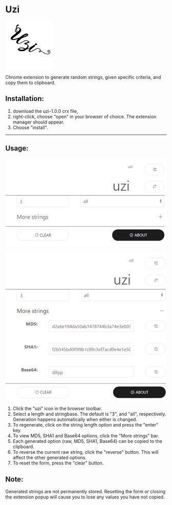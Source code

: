 # Uzi
![alt text](https://github.com/KomboAmina/uzi/blob/main/Uzi%20Logo%20150-01.png?raw=true)
<p>Chrome extension to generate random strings, given specific criteria, and copy them to clipboard.</p>
<h2>Installation:</h2>
<ol>
	<li>download the uzi-1.0.0 crx file, </li>
	<li>right-click, choose "open" in your browser of choice. The extension manager should appear.</li>
	<li>Choose "install".</li>
</ol><hr />

<h2>Usage:</h2>

![alt text](https://github.com/KomboAmina/uzi/blob/main/Uzi-Screenshot-1.jpg)

![alt text](https://github.com/KomboAmina/uzi/blob/main/Uzi-Screenshot-2.jpg)

<ol>
	<li>Click the "uzi" icon in the browser toolbar.</li>
	<li>Select a length and stringbase. The default is "3", and "all", respectively. Generation happens automatically when either is changed.</li>
	<li>To regenerate, click on the string length option and press the "enter" key.</li>
	<li>To view MD5, SHA1 and Base64 options, click the "More strings" bar.</li>
	<li>Each generated option (raw, MD5, SHA1, Base64) can be copied to the clipboard.</li>
	<li>To reverse the current raw string, click the "reverse" button. This will affect the other generated options.</li>
	<li>To reset the form, press the "clear" button.</li>
</ol>

<h2>Note:</h2>
<p>Generated strings are not permanently stored. Resetting the form or closing the extension popup will cause you to lose any values you have not copied.</p>
